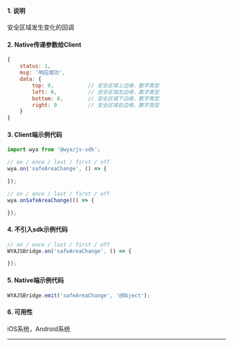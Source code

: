#### 1. 说明

安全区域发生变化的回调

#### 2. Native传递参数给Client

```javascript
{
	status: 1,
	msg: '响应成功',
	data: {
		top: 0,           // 安全区域上边缘，数字类型
		left: 0,          // 安全区域左边缘，数字类型
		bottom: 0,        // 安全区域下边缘，数字类型
		right: 0          // 安全区域右边缘，数字类型
	}
}
```

#### 3. Client端示例代码

```javascript
import wya from '@wya/js-sdk';

// on / once / last / first / off
wya.on('safeAreaChange', () => {

});

// on / once / last / first / off
wya.onSafeAreaChange(() => {

});
```

#### 4. 不引入sdk示例代码

```javascript
// on / once / last / first / off
WYAJSBridge.on('safeAreaChange', () => {

});
```

#### 5. Native端示例代码

```javascript
WYAJSBridge.emit('safeAreaChange', '@Object');
```

#### 6. 可用性

iOS系统，Android系统

---------

